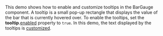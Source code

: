 This demo shows how to enable and customize tooltips in the BarGauge component. A tooltip is a small pop-up rectangle that displays the value of the bar that is currently hovered over. To enable the tooltips, set the **tooltip**.[enabled](/Documentation/ApiReference/UI_Components/dxBarGauge/Configuration/tooltip/#enabled) property to `true`. In this demo, the text displayed by the tooltips is [customized](/Documentation/ApiReference/UI_Components/dxBarGauge/Configuration/tooltip/#customizeTooltip).
<!--split-->